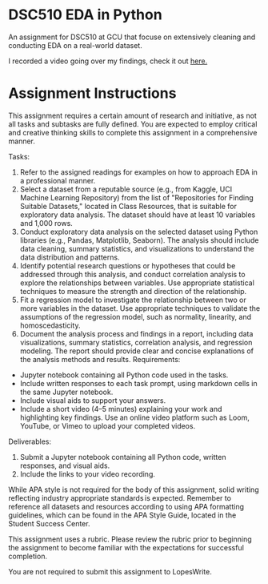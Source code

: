 # DSC510 EDA in Python
An assignment for DSC510 at GCU that focuse on extensively cleaning and conducting EDA on a real-world dataset.

I recorded a video going over my findings, check it out [here.](https://youtu.be/-HbEpXQbTW8)

# Assignment Instructions
This assignment requires a certain amount of research and initiative, as not all tasks and subtasks are fully defined. You are expected to employ critical and creative thinking skills to complete this assignment in a comprehensive manner.

Tasks:

1. Refer to the assigned readings for examples on how to approach EDA in a professional manner.
2. Select a dataset from a reputable source (e.g., from Kaggle, UCI Machine Learning Repository) from the list of "Repositories for Finding Suitable Datasets," located in Class Resources, that is suitable for exploratory data analysis. The dataset should have at least 10 variables and 1,000 rows.
3. Conduct exploratory data analysis on the selected dataset using Python libraries (e.g.,  Pandas, Matplotlib, Seaborn). The analysis should include data cleaning, summary statistics, and visualizations to understand the data distribution and patterns.
4. Identify potential research questions or hypotheses that could be addressed through this analysis, and conduct correlation analysis to explore the relationships between variables. Use appropriate statistical techniques to measure the strength and direction of the relationship.
5. Fit a regression model to investigate the relationship between two or more variables in the dataset. Use appropriate techniques to validate the assumptions of the regression model, such as normality, linearity, and homoscedasticity.
6. Document the analysis process and findings in a report, including data visualizations, summary statistics, correlation analysis, and regression modeling. The report should provide clear and concise explanations of the analysis methods and results.
Requirements:

* Jupyter notebook containing all Python code used in the tasks.
* Include written responses to each task prompt, using markdown cells in the same Jupyter notebook.
* Include visual aids to support your answers.
* Include a short video (4–5 minutes) explaining your work and highlighting key findings. Use an online video platform such as Loom, YouTube, or Vimeo to upload your completed videos.

Deliverables:
1. Submit a Jupyter notebook containing all Python code, written responses, and visual aids.
2. Include the links to your video recording.

While APA style is not required for the body of this assignment, solid writing reflecting industry appropriate standards is expected. Remember to reference all datasets and resources according to using APA formatting guidelines, which can be found in the APA Style Guide, located in the Student Success Center.

This assignment uses a rubric. Please review the rubric prior to beginning the assignment to become familiar with the expectations for successful completion.

You are not required to submit this assignment to LopesWrite.
